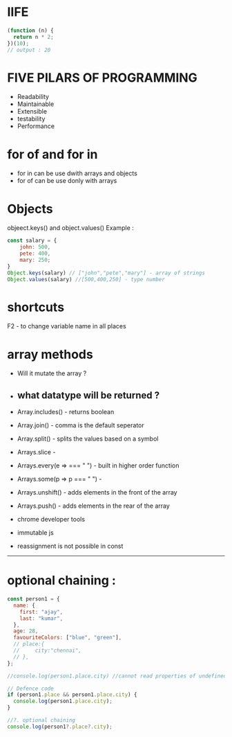 # IIFE

```js
(function (n) {
  return n * 2;
})(10);
// output : 20
```

# FIVE PILARS OF PROGRAMMING

- Readability
- Maintainable
- Extensible
- testability
- Performance

# for of and for in

- for in can be use dwith arrays and objects
- for of can be use donly with arrays

# Objects

objeect.keys() and object.values()
Example :

```js
const salary = {
    john: 500,
    pete: 400,
    mary: 250;
}
Object.keys(salary) // ["john","pete","mary"] - array of strings
Object.values(salary) //[500,400,250] - type number

```

# shortcuts

F2 - to change variable name in all places

# array methods

- Will it mutate the array ?
- ## what datatype will be returned ?

- Array.includes() - returns boolean
- Array.join() - comma is the default seperator
- Array.split() - splits the values based on a symbol
- Arrays.slice -
- Arrays.every(e => === " ") - built in higher order function
- Arrays.some(p => p === " ") -

- Arrays.unshift() - adds elements in the front of the array
- Arrays.push() - adds elements in the rear of the array

- chrome developer tools
- immutable js

- reassignment is not possible in const

---

# optional chaining :

```js
const person1 = {
  name: {
    first: "ajay",
    last: "kumar",
  },
  age: 28,
  favouriteColors: ["blue", "green"],
  // place:{
  //     city:"chennai",
  // },
};

//console.log(person1.place.city) //cannot read properties of undefined

// Defence code
if (person1.place && person1.place.city) {
  console.log(person1.place.city);
}

//?. optional chaining
console.log(person1?.place?.city);
```
